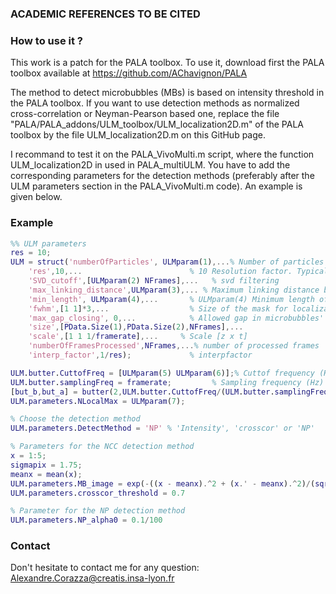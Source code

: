 ### ACADEMIC REFERENCES TO BE CITED



### How to use it ?

This work is a patch for the PALA toolbox. To use it, download first the PALA toolbox available at https://github.com/AChavignon/PALA

The method to detect microbubbles (MBs) is based on intensity threshold in the PALA toolbox. If you want to use detection methods as normalized cross-correlation or Neyman-Pearson based one, replace the file "PALA/PALA_addons/ULM_toolbox/ULM_localization2D.m" of the PALA toolbox by the file ULM_localization2D.m on this GitHub page.

I recommand to test it on the PALA_VivoMulti.m script, where the function ULM_localization2D in used in PALA_multiULM. You have to add the corresponding parameters for the detection methods (preferably after the ULM parameters section in the PALA_VivoMulti.m code). An example is given below.

### Example
```matlab
%% ULM parameters
res = 10;
ULM = struct('numberOfParticles', ULMparam(1),...% Number of particles per frame. (30-100)
    'res',10,...                        % 10 Resolution factor. Typically 10 for images at lambda/10.
    'SVD_cutoff',[ULMparam(2) NFrames],...   % svd filtering
    'max_linking_distance',ULMparam(3),... % Maximum linking distance between two frames to reject pairing, in pixels units (UF.scale(1)). (2-4 pixel).
    'min_length', ULMparam(4),...       % ULMparam(4) Minimum length of the tracks. (5-20)
    'fwhm',[1 1]*3,...                  % Size of the mask for localization. (3x3 for pixel at lambda, 5x5 at lambda/2). [fmwhz fmwhx]
    'max_gap_closing', 0,...            % Allowed gap in microbubbles' pairing. (0)
    'size',[PData.Size(1),PData.Size(2),NFrames],...
    'scale',[1 1 1/framerate],...     % Scale [z x t]
    'numberOfFramesProcessed',NFrames,...% number of processed frames
    'interp_factor',1/res);             % interpfactor

ULM.butter.CuttofFreq = [ULMparam(5) ULMparam(6)];% Cuttof frequency (Hz) for additional filter. Typically [20 300] at 1kHz.
ULM.butter.samplingFreq = framerate;         % Sampling frequency (Hz)
[but_b,but_a] = butter(2,ULM.butter.CuttofFreq/(ULM.butter.samplingFreq/2),'bandpass');
ULM.parameters.NLocalMax = ULMparam(7);

% Choose the detection method
ULM.parameters.DetectMethod = 'NP' % 'Intensity', 'crosscor' or 'NP'

% Parameters for the NCC detection method
x = 1:5;
sigmapix = 1.75;
meanx = mean(x);
ULM.parameters.MB_image = exp(-((x - meanx).^2 + (x.' - meanx).^2)/(sqrt(2)*sigmapix^2));
ULM.parameters.crosscor_threshold = 0.7

% Parameter for the NP detection method
ULM.parameters.NP_alpha0 = 0.1/100
```

### Contact

Don't hesitate to contact me for any question: Alexandre.Corazza@creatis.insa-lyon.fr
